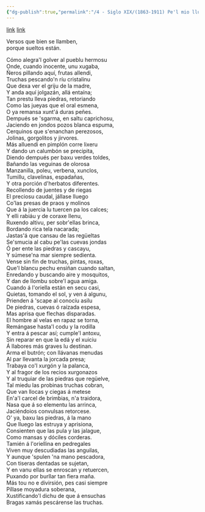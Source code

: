 ```yaml
---
{"dg-publish":true,"permalink":"/4 - Siglo XIX/(1863-1911) Pe'l mio llugar/","tags":["#Siglo_19","oriental","Amable_González_Abín","escrito","Llanes","poema"]}
---
```


[link](https://asturies.com/cavedaynava/pelmiollugar.txt) [link](https://wikisource.org/wiki/La_Candelera)

Versos que bien se llamben,  
porque sueltos están.

Cómo alegra'l golver al pueblu hermosu  
Onde, cuando inocente, unu xugaba,  
Ñeros pillando aquí, frutas allendi,  
Truchas pescando'n ríu cristalinu  
Que dexa ver el griju de la madre,  
Y anda aquí jolgazán, allá entaína;  
Tan prestu lleva piedras, retoriando  
Como las jueyas que el oral esmena,  
O ya remansa xunt'á duras peñes.  
Dempués se 'sgarma, en saltu caprichosu,  
Jaciendo en jondos pozos blanca espuma,  
Cerquinos que s'enanchan perezosos,  
Jolinas, gorgolitos y jirvores.  
Más alluendi en pimplón corre lixeru  
Y dando un calumbón se precipita,  
Diendo dempués per baxu verdes toldes,  
Bañando las veguinas de olorosa  
Manzanilla, poleu, verbena, xunclos,  
Tumillu, clavelinas, espadañas,  
Y otra porción d'herbatos diferentes.  
Recollendo de juentes y de riegas  
El preciosu caudal, jállase lluego  
Co'las presas de praos y molinos  
Que á la juercia lu tuercen pa los calces;  
Y elli rabiáu y de coraxe Ilenu,  
Ruxendo altivu, per sobr'ellas brinca,  
Bordando rica tela nacarada;  
Jastas'á que cansau de las regüeltas  
Se'smucia al cabu pe'las cuevas jondas  
Ó per ente las piedras y cascayu,  
Y súmese'na mar siempre sedienta.  
Vense sin fin de truchas, pintas, roxas,  
Que'l blancu pechu ensiñan cuando saltan,  
Enredando y buscando aire y mosquitos,  
Y dan de llombu sobre'l agua amiga.  
Cuando á l'oriella están en secu casi,  
Quietas, tomando el sol, y ven á algunu,  
Prienden á 'scape al conocíu asilu  
De piedras, cuevas ó raízada espesa,  
Mas aprisa que flechas disparadas.  
El hombre al velas en rapaz se torna,  
Remángase hasta'l codu y la rodilla  
Y entra á pescar así; cumple'l antoxu,  
Sin reparar en que la edá y el xuiciu  
Á llabores más graves lu destinan.  
Arma el butrón; con llávanas menudas  
Al par llevanta la jorcada presa;  
Trabaya co'l xurgón y la palanca,  
Y al fragor de los recios xurgonazos  
Y al truquiar de las piedras que regüelve,  
Tal miedu las probinas truchas cobran,  
Que van llocas y ciegas á metese  
En'a'l carcel de brimbias, n'a traidora,  
Nasa que á so elementu las arrinca,  
Jaciéndoios convulsas retorcese.  
O' ya, baxu las piedras, á la mano  
Que lluego las estruya y aprisiona,  
Consienten que las pula y las jalague,  
Como mansas y dóciles corderas.  
Tamién á l'oriellina en pedregales  
Viven muy descudiadas las anguilas,  
Y aunque 'spulen 'na mano pescadora,  
Con tiseras dentadas se sujetan,  
Y en vanu ellas se enroscan y retuercen,  
Puxando por burllar tan fiera maña.  
Más tou no e divirsión, pes casi siempre  
Píllase moyadura soberana,  
Xustificando'l dichu de que á ensuchas  
Bragas xamás pescárense las truchas.